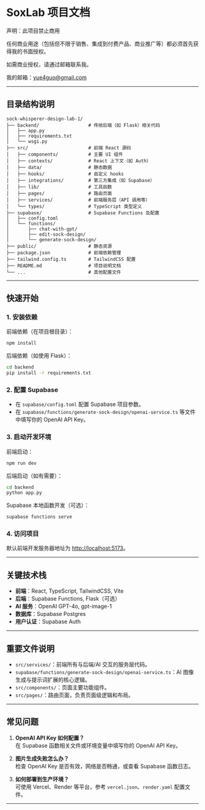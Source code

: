 # SoxLab 项目文档

声明：此项目禁止商用

任何商业用途（包括但不限于销售、集成到付费产品、商业推广等）都必须首先获得我的书面授权。

如需商业授权，请通过邮箱联系我。

我的邮箱：yue4guo@gmail.com

---

## 目录结构说明

```plaintext
sock-whisperer-design-lab-1/
├── backend/                  # 传统后端（如 Flask）相关代码
│   ├── app.py
│   ├── requirements.txt
│   └── wsgi.py
├── src/                      # 前端 React 源码
│   ├── components/           # 主要 UI 组件
│   ├── contexts/             # React 上下文（如 Auth）
│   ├── data/                 # 静态数据
│   ├── hooks/                # 自定义 hooks
│   ├── integrations/         # 第三方集成（如 Supabase）
│   ├── lib/                  # 工具函数
│   ├── pages/                # 路由页面
│   ├── services/             # 前端服务层（API 调用等）
│   └── types/                # TypeScript 类型定义
├── supabase/                 # Supabase Functions 及配置
│   ├── config.toml
│   └── functions/
│       ├── chat-with-gpt/
│       ├── edit-sock-design/
│       └── generate-sock-design/
├── public/                   # 静态资源
├── package.json              # 前端依赖管理
├── tailwind.config.ts        # TailwindCSS 配置
├── README.md                 # 项目说明文档
└── ...                       # 其他配置文件
```

---

## 快速开始

### 1. 安装依赖

前端依赖（在项目根目录）：

```bash
npm install
```

后端依赖（如使用 Flask）：

```bash
cd backend
pip install -r requirements.txt
```

### 2. 配置 Supabase

- 在 `supabase/config.toml` 配置 Supabase 项目参数。
- 在 `supabase/functions/generate-sock-design/openai-service.ts` 等文件中填写你的 OpenAI API Key。

### 3. 启动开发环境

前端启动：

```bash
npm run dev
```

后端启动（如有需要）：

```bash
cd backend
python app.py
```

Supabase 本地函数开发（可选）：

```bash
supabase functions serve
```

### 4. 访问项目

默认前端开发服务器地址为 [http://localhost:5173](http://localhost:5173)。

---

## 关键技术栈

- **前端**：React, TypeScript, TailwindCSS, Vite
- **后端**：Supabase Functions, Flask（可选）
- **AI 服务**：OpenAI GPT-4o, gpt-image-1
- **数据库**：Supabase Postgres
- **用户认证**：Supabase Auth

---

## 重要文件说明

- `src/services/`：前端所有与后端/AI 交互的服务层代码。
- `supabase/functions/generate-sock-design/openai-service.ts`：AI 图像生成与提示词扩展的核心逻辑。
- `src/components/`：页面主要功能组件。
- `src/pages/`：路由页面，负责页面级逻辑和布局。

---

## 常见问题

1. **OpenAI API Key 如何配置？**  
   在 Supabase 函数相关文件或环境变量中填写你的 OpenAI API Key。

2. **图片生成失败怎么办？**  
   检查 OpenAI Key 是否有效，网络是否畅通，或查看 Supabase 函数日志。

3. **如何部署到生产环境？**  
   可使用 Vercel、Render 等平台，参考 `vercel.json`、`render.yaml` 配置文件。

---
